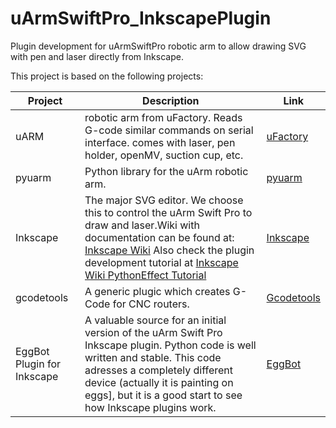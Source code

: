 # uArmSwiftPro_InkscapePlugin
Plugin development for uArmSwiftPro robotic arm to allow drawing SVG with pen and laser directly from Inkscape.

This project is based on the following projects:

| Project                    | Description                                                                                                                                                                                                                                                                                                                                      | Link                                                      |
|----------------------------|--------------------------------------------------------------------------------------------------------------------------------------------------------------------------------------------------------------------------------------------------------------------------------------------------------------------------------------------------|-----------------------------------------------------------|
| uARM                       | robotic arm from uFactory. Reads G-code similar commands on serial interface. comes with laser, pen holder, openMV, suction cup, etc.                                                                                                                                                                                                            | [uFactory](http://ufactory.cc/#/en/support/)              |
| pyuarm                     | Python library for the uArm robotic arm.                                                                                                                                                                                                                                                                                                         | [pyuarm](https://pyuarm.readthedocs.io/en/dev/index.html) |
| Inkscape                   | The major SVG editor. We choose this to control the uArm Swift Pro to draw and laser.Wiki with documentation can be found at: [Inkscape Wiki](http://wiki.inkscape.org/wiki/index.php/Inkscape) Also check the plugin development tutorial at [Inkscape Wiki PythonEffect Tutorial](http://wiki.inkscape.org/wiki/index.php/PythonEffectTutorial) | [Inkscape](https://inkscape.org/en/)                      |
| gcodetools                 | A generic plugic which creates G-Code for CNC routers.                                                                                                                                                                                                                                                                                           | [Gcodetools](http://www.cnc-club.ru/gcodetools)           |
| EggBot Plugin for Inkscape | A valuable source for an initial version of the uArm Swift Pro Inkscape plugin. Python code is well written and stable. This code adresses a completely different device (actually it is painting on eggs], but it is a good start to see how Inkscape plugins work.                                                                             |  [EggBot](http://egg-bot.com/)                            |
